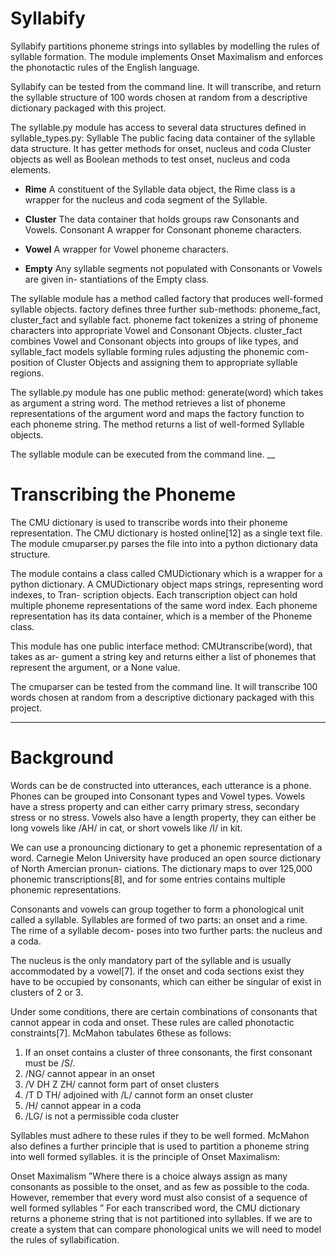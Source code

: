 # Syllabify

Syllabify partitions phoneme strings into syllables by modelling the rules of syllable
formation. The module implements Onset Maximalism and enforces the phonotactic rules of the English language. 

Syllabify can be tested from the command line. It will transcribe, and
return the syllable structure of 100 words chosen at random from a descriptive dictionary
packaged with this project.

The syllable.py module has access to several data structures defined in syllable_types.py:
Syllable The public facing data container of the syllable data structure. It has getter
methods for onset, nucleus and coda Cluster objects as well as Boolean methods to
test onset, nucleus and coda elements.

- **Rime** A constituent of the Syllable data object, the Rime class is a wrapper for the
nucleus and coda segment of the Syllable.

- **Cluster** The data container that holds groups raw Consonants and Vowels.
Consonant A wrapper for Consonant phoneme characters.

- **Vowel** A wrapper for Vowel phoneme characters.

- **Empty** Any syllable segments not populated with Consonants or Vowels are given in-
stantiations of the Empty class.

The syllable module has a method called factory that produces well-formed syllable
objects. factory defines three further sub-methods: phoneme_fact, cluster_fact and syllable fact. phoneme fact tokenizes a string of phoneme characters into appropriate Vowel
and Consonant Objects. cluster_fact combines Vowel and Consonant objects into groups
of like types, and syllable_fact models syllable forming rules adjusting the phonemic com-
position of Cluster Objects and assigning them to appropriate syllable regions.

The syllable.py module has one public method: generate(word) which takes as argument
a string word. The method retrieves a list of phoneme representations of the argument
word and maps the factory function to each phoneme string. The method returns a list
of well-formed Syllable objects.

The syllable module can be executed from the command line. 
__
# Transcribing the Phoneme

The CMU dictionary is used to transcribe words into their phoneme representation. The
CMU dictionary is hosted online[12] as a single text file. The module cmuparser.py
parses the file into into a python dictionary data structure.

The module contains a class called CMUDictionary which is a wrapper for a python
dictionary. A CMUDictionary object maps strings, representing word indexes, to Tran-
scription objects. Each transcription object can hold multiple phoneme representations
of the same word index. Each phoneme representation has its data container, which is a
member of the Phoneme class.

This module has one public interface method: CMUtranscribe(word), that takes as ar-
gument a string key and returns either a list of phonemes that represent the argument,
or a None value.

The cmuparser can be tested from the command line. It will transcribe 100 words chosen
at random from a descriptive dictionary packaged with this project.

___
# Background

Words can be de constructed into utterances, each utterance is a phone. Phones can
be grouped into Consonant types and Vowel types. Vowels have a stress property and
can either carry primary stress, secondary stress or no stress. Vowels also have a length
property, they can either be long vowels like /AH/ in cat, or short vowels like /I/ in kit.

We can use a pronouncing dictionary to get a phonemic representation of a word. Carnegie
Melon University have produced an open source dictionary of North Amercian pronun-
ciations. The dictionary maps to over 125,000 phonemic transcriptions[8], and for some
entries contains multiple phonemic representations.

Consonants and vowels can group together to form a phonological unit called a syllable.
Syllables are formed of two parts: an onset and a rime. The rime of a syllable decom-
poses into two further parts: the nucleus and a coda.

The nucleus is the only mandatory part of the syllable and is usually accommodated by
a vowel[7]. if the onset and coda sections exist they have to be occupied by consonants,
which can either be singular of exist in clusters of 2 or 3.

Under some conditions, there are certain combinations of consonants that cannot appear
in coda and onset. These rules are called phonotactic constraints[7]. McMahon tabulates
6these as follows:

1. If an onset contains a cluster of three consonants, the first consonant must be /S/.
2. /NG/ cannot appear in an onset
3. /V DH Z ZH/ cannot form part of onset clusters
4. /T D TH/ adjoined with /L/ cannot form an onset cluster
5. /H/ cannot appear in a coda
6. /LG/ is not a permissible coda cluster

Syllables must adhere to these rules if they to be well formed. McMahon also defines a
further principle that is used to partition a phoneme string into well formed syllables. it
is the principle of Onset Maximalism:

Onset Maximalism ”Where there is a choice always assign as many consonants as
possible to the onset, and as few as possible to the coda. However, remember that
every word must also consist of a sequence of well formed syllables ”
For each transcribed word, the CMU dictionary returns a phoneme string that is not
partitioned into syllables. If we are to create a system that can compare phonological
units we will need to model the rules of syllabification.